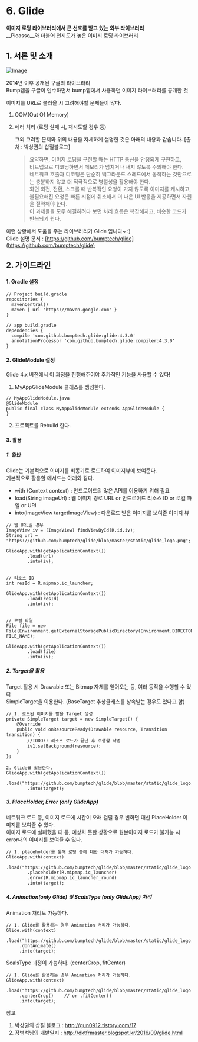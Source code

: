 # 6. Glide
  
__이미지 로딩 라이브러리에서 큰 선호를 받고 있는 외부 라이브러리__  
__Picasso__와 더불어 인지도가 높은 이미지 로딩 라이브러리

## 1. 서론 및 소개
![Image](https://github.com/bumptech/glide/raw/master/static/glide_logo.png)  
  
2014년 이후 공개된 구글의 라이브러리  
Bump앱을 구글이 인수하면서 bump앱에서 사용하던 이미지 라이브러리를 공개한 것

이미지를 URL로 불러올 시 고려해야할 문제들이 많다.  
1. OOM(Out Of Memory)  
2. 에러 처리 (로딩 실패 시, 재시도할 경우 등)  
  
   그외 고려할 문제와 위의 내용을 자세하게 설명한 것은 아래의 내용과 같습니다. [출처 : 박상권의 삽질블로그]  
   > 요약하면, 이미지 로딩을 구현할 때는 HTTP 통신을 안정되게 구현하고,  
   > 비트맵으로 디코딩하면서 메모리가 넘치거나 새지 않도록 주의해야 한다.  
   > 네트워크 호출과 디코딩은 단순히 백그라운드 스레드에서 동작하는 것만으로는 충분하지 않고 더 적극적으로 병렬성을 활용해야 한다.  
   > 화면 회전, 전환, 스크롤 때 반복적인 요청이 가지 않도록 이미지를 캐시하고,  
   > 불필요해진 요청은 빠른 시점에 취소해서 더 나은 UI 반응을 제공하면서 자원을 절약해야 한다.  
   > 이 과제들을 모두 해결하려다 보면 처리 흐름은 복잡해지고, 비슷한 코드가 반복되기 쉽다.  

이런 상황에서 도움을 주는 라이브러리가 Glide 입니다~ :)  
Glide 설명 문서 : [https://github.com/bumptech/glide](https://github.com/bumptech/glide) 

## 2. 가이드라인 

#### 1. Gradle 설정
<pre><code>// Project build.gradle
repositories {
  mavenCentral()
  maven { url 'https://maven.google.com' }
}

// app build.gradle
dependencies {
  compile 'com.github.bumptech.glide:glide:4.3.0'
  annotationProcessor 'com.github.bumptech.glide:compiler:4.3.0'
}</code></pre>

#### 2. GlideModule 설정
Glide 4.x 버전에서 이 과정을 진행해주어야 추가적인 기능을 사용할 수 있다!  

1. MyAppGlideModule 클래스를 생성한다.
<pre><code>// MyAppGlideModule.java
@GlideModule
public final class MyAppGlideModule extends AppGlideModule {
}
</code></pre>

2. 프로젝트를 Rebuild 한다.

#### 3. 활용

##### 1. 일반
Glide는 기본적으로 이미지를 비동기로 로드하여 이미지뷰에 보여준다.  
기본적으로 활용할 메서드는 아래와 같다.  
- with (Context context) : 안드로이드의 많은 API를 이용하기 위해 필요
- load(String imageUrl) : 웹 이미지 경로 URL or 안드로이드 리소스 ID or 로컬 파일 or URI
- into(ImageView targetImageView) : 다운로드 받은 이미지를 보여줄 이미지 뷰

<pre><code>// 웹 URL일 경우
ImageView iv = (ImageView) findViewById(R.id.iv);
String url = "https://github.com/bumptech/glide/blob/master/static/glide_logo.png";

GlideApp.with(getApplicationContext())	
        .load(url)	
        .into(iv);	


// 리소스 ID
int resId = R.mipmap.ic_launcher;

GlideApp.with(getApplicationContext())
        .load(resId)
        .into(iv);


// 로컬 파일
File file = new File(Environment.getExternalStoragePublicDirectory(Environment.DIRECTORY_PICTURES), FILE_NAME);

GlideApp.with(getApplicationContext())
        .load(file)
        .into(iv);</code></pre>

##### 2. Target을 활용
Target 활용 시 Drawable 또는 Bitmap 자체를 얻어오는 등, 여러 동작을 수행할 수 있다  
SimpleTarget을 이용한다. (BaseTarget 추상클래스를 상속받는 경우도 있다고 함)

<pre><code>// 1. 로드된 이미지를 받을 Target 생성
private SimpleTarget target = new SimpleTarget<Drawable>() {
	@Override
	public void onResourceReady(Drawable resource, Transition<? super Drawable> transition) {
		//TODO:: 리소스 로드가 끝난 후 수행할 작업
		iv1.setBackground(resource);   
	}
};

2. Glide를 활용한다.
GlideApp.with(getApplicationContext())
        .load("https://github.com/bumptech/glide/blob/master/static/glide_logo.png")
        .into(target);
</code></pre>


##### 3. PlaceHolder, Error (only GlideApp)
네트워크 로드 등, 이미지 로드에 시간이 오래 걸릴 경우 빈화면 대신 PlaceHolder 이미지를 보여줄 수 있다.  
이미지 로드에 실패했을 때 등, 예상치 못한 상황으로 원본이미지 로드가 불가능 시 error내의 이미지를 보여줄 수 있다.

<pre><code>// 1. placeholder를 통해 로딩 중에 대한 대처가 가능하다.
GlideApp.with(context)
        .load("https://github.com/bumptech/glide/blob/master/static/glide_logo.png")
        .placeholder(R.mipmap.ic_launcher)
        .error(R.mipmap.ic_launcher_round)
        .into(target);
</code></pre>

##### 4. Animation(only Glide) 및 ScalsType (only GlideApp) 처리
Animation 처리도 가능하다.
<pre><code>// 1. Glide를 활용하는 경우 Animation 처리가 가능하다.
Glide.with(context)
	  .load("https://github.com/bumptech/glide/blob/master/static/glide_logo.png")
     .dontAnimate()
     .into(target);
</code></pre>

ScalsType 과정이 가능하다. (centerCrop, fitCenter)
<pre><code>// 1. Glide를 활용하는 경우 Animation 처리가 가능하다.
GlideApp.with(context)
     .load("https://github.com/bumptech/glide/blob/master/static/glide_logo.png")
     .centerCrop()    // or .fitCenter()
     .into(target);
</code></pre>

참고
1. 박상권의 삽질 블로그 : http://gun0912.tistory.com/17
2. 장범석님의 개발일지 : http://dktfrmaster.blogspot.kr/2016/09/glide.html
